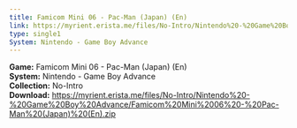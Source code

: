 ```yaml
---
title: Famicom Mini 06 - Pac-Man (Japan) (En)
link: https://myrient.erista.me/files/No-Intro/Nintendo%20-%20Game%20Boy%20Advance/Famicom%20Mini%2006%20-%20Pac-Man%20(Japan)%20(En).zip
type: single1
System: Nintendo - Game Boy Advance
---
```

<b>Game:</b> Famicom Mini 06 - Pac-Man (Japan) (En)<br>
<b>System:</b> Nintendo - Game Boy Advance<br>
<b>Collection:</b> No-Intro<br>
<b>Download:</b> https://myrient.erista.me/files/No-Intro/Nintendo%20-%20Game%20Boy%20Advance/Famicom%20Mini%2006%20-%20Pac-Man%20(Japan)%20(En).zip